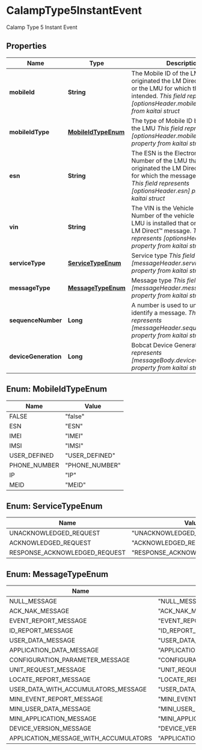 

# CalampType5InstantEvent

Calamp Type 5 Instant Event

## Properties

| Name | Type | Description | Notes |
|------------ | ------------- | ------------- | -------------|
|**mobileId** | **String** | The Mobile ID of the LMU that either originated the LM Direct™ message or the LMU for which the message is intended.  _This field represents [optionsHeader.mobileId] property from kaitai struct_  |  [optional] |
|**mobileIdType** | [**MobileIdTypeEnum**](#MobileIdTypeEnum) | The type of Mobile ID being used by the LMU  _This field represents [optionsHeader.mobileIdType] property from kaitai struct_  |  [optional] |
|**esn** | **String** | The ESN is the Electronic Serial Number of the LMU that either originated the LM Direct message or for which the message is intended.  _This field represents [optionsHeader.esn] property from kaitai struct_  |  [optional] |
|**vin** | **String** | The VIN is the Vehicle Identification Number of the vehicle in which the LMU is installed that originated the LM Direct™ message.  _This field represents [optionsHeader.vin] property from kaitai struct_  |  [optional] |
|**serviceType** | [**ServiceTypeEnum**](#ServiceTypeEnum) | Service type  _This field represents [messageHeader.serviceType] property from kaitai struct_  |  [optional] |
|**messageType** | [**MessageTypeEnum**](#MessageTypeEnum) | Message type  _This field represents [messageHeader.messageType] property from kaitai struct_  |  [optional] |
|**sequenceNumber** | **Long** | A  number is used to uniquely identify a message.  _This field represents [messageHeader.sequenceNumber] property from kaitai struct_  |  [optional] |
|**deviceGeneration** | **Long** | Bobcat Device Generation  _This field represents [messageBody.deviceGeneration] property from kaitai struct_  |  [optional] |



## Enum: MobileIdTypeEnum

| Name | Value |
|---- | -----|
| FALSE | &quot;false&quot; |
| ESN | &quot;ESN&quot; |
| IMEI | &quot;IMEI&quot; |
| IMSI | &quot;IMSI&quot; |
| USER_DEFINED | &quot;USER_DEFINED&quot; |
| PHONE_NUMBER | &quot;PHONE_NUMBER&quot; |
| IP | &quot;IP&quot; |
| MEID | &quot;MEID&quot; |



## Enum: ServiceTypeEnum

| Name | Value |
|---- | -----|
| UNACKNOWLEDGED_REQUEST | &quot;UNACKNOWLEDGED_REQUEST&quot; |
| ACKNOWLEDGED_REQUEST | &quot;ACKNOWLEDGED_REQUEST&quot; |
| RESPONSE_ACKNOWLEDGED_REQUEST | &quot;RESPONSE_ACKNOWLEDGED_REQUEST&quot; |



## Enum: MessageTypeEnum

| Name | Value |
|---- | -----|
| NULL_MESSAGE | &quot;NULL_MESSAGE&quot; |
| ACK_NAK_MESSAGE | &quot;ACK_NAK_MESSAGE&quot; |
| EVENT_REPORT_MESSAGE | &quot;EVENT_REPORT_MESSAGE&quot; |
| ID_REPORT_MESSAGE | &quot;ID_REPORT_MESSAGE&quot; |
| USER_DATA_MESSAGE | &quot;USER_DATA_MESSAGE&quot; |
| APPLICATION_DATA_MESSAGE | &quot;APPLICATION_DATA_MESSAGE&quot; |
| CONFIGURATION_PARAMETER_MESSAGE | &quot;CONFIGURATION_PARAMETER_MESSAGE&quot; |
| UNIT_REQUEST_MESSAGE | &quot;UNIT_REQUEST_MESSAGE&quot; |
| LOCATE_REPORT_MESSAGE | &quot;LOCATE_REPORT_MESSAGE&quot; |
| USER_DATA_WITH_ACCUMULATORS_MESSAGE | &quot;USER_DATA_WITH_ACCUMULATORS_MESSAGE&quot; |
| MINI_EVENT_REPORT_MESSAGE | &quot;MINI_EVENT_REPORT_MESSAGE&quot; |
| MINI_USER_DATA_MESSAGE | &quot;MINI_USER_DATA_MESSAGE&quot; |
| MINI_APPLICATION_MESSAGE | &quot;MINI_APPLICATION_MESSAGE&quot; |
| DEVICE_VERSION_MESSAGE | &quot;DEVICE_VERSION_MESSAGE&quot; |
| APPLICATION_MESSAGE_WITH_ACCUMULATORS | &quot;APPLICATION_MESSAGE_WITH_ACCUMULATORS&quot; |



